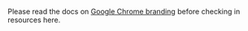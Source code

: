 Please read the docs on [Google Chrome branding](../../../docs/google_chrome_branded_builds.md) before checking in resources here.
